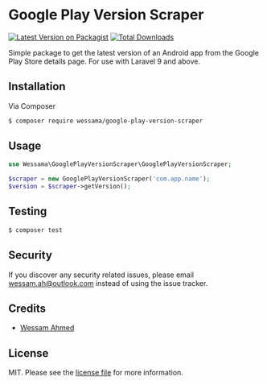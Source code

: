 # Google Play Version Scraper

[![Latest Version on Packagist][ico-version]][link-packagist]
[![Total Downloads][ico-downloads]][link-downloads]

Simple package to get the latest version of an Android app from the Google Play Store details page. For use with Laravel 9 and above.

## Installation

Via Composer

``` bash
$ composer require wessama/google-play-version-scraper
```

## Usage

``` php
use Wessama\GooglePlayVersionScraper\GooglePlayVersionScraper;

$scraper = new GooglePlayVersionScraper('com.app.name');
$version = $scraper->getVersion(); 
```

## Testing

``` bash
$ composer test
```

## Security

If you discover any security related issues, please email wessam.ah@outlook.com instead of using the issue tracker.

## Credits

- [Wessam Ahmed][link-author]

## License

MIT. Please see the [license file](license.md) for more information.

[ico-version]: https://img.shields.io/packagist/v/wessama/google-play-version-scraper.svg?style=flat-square
[ico-downloads]: https://img.shields.io/packagist/dt/wessama/google-play-version-scraper.svg?style=flat-square

[link-packagist]: https://packagist.org/packages/wessama/google-play-version-scraper
[link-downloads]: https://packagist.org/packages/wessama/google-play-version-scraper
[link-author]: https://github.com/wessama
